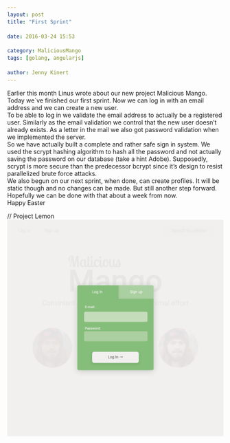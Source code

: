 ```yaml
---
layout: post
title: "First Sprint"

date: 2016-03-24 15:53

category: MaliciousMango
tags: [golang, angularjs]

author: Jenny Kinert
---
```

Earlier this month Linus wrote about our new project Malicious Mango. Today we´ve finished our first sprint. Now we can log in with an email address and we can create a new user.  
To be able to log in we validate the email address to actually be a registered user. Similarly as the email validation we control that the new user doesn’t already exists. As a letter in the mail we also got password validation when we implemented the server.  
So we have actually built a complete and rather safe sign in system. We used the scrypt hashing algorithm to hash all the password and not actually saving the password on our database (take a hint Adobe). Supposedly, scrypt is more secure than the predecessor bcrypt since it’s design to resist parallelized brute force attacks.   
We also begun on our next sprint, when done, can create profiles. It will be static though and no changes can be made. But still another step forward. Hopefully we can be done with that about a week from now.  
Happy Easter  
  
  
// Project Lemon  
![Login Desktop Prototype 1](/assets/images/login-desktop-prototype-1.png)

